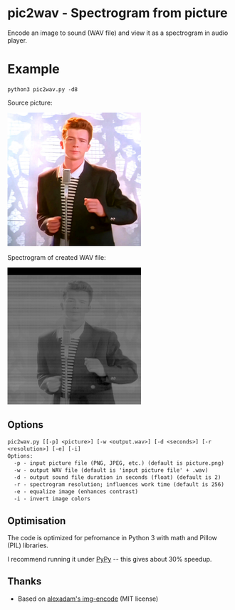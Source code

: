 # pic2wav - Spectrogram from picture
Encode an image to sound (WAV file) and view it as a spectrogram in audio player.

# Example
`python3 pic2wav.py -d8`

Source picture:

<img src="picture.png" alt="drawing" width="300"/>

Spectrogram of created WAV file:

<img src="picture.png.wav.spectrogram.png" alt="drawing" width="300"/>

## Options
    pic2wav.py [[-p] <picture>] [-w <output.wav>] [-d <seconds>] [-r <resolution>] [-e] [-i]
    Options:
      -p - input picture file (PNG, JPEG, etc.) (default is picture.png)
      -w - output WAV file (default is 'input picture file' + .wav)
      -d - output sound file duration in seconds (float) (default is 2)
      -r - spectrogram resolution; influences work time (default is 256)
      -e - equalize image (enhances contrast)
      -i - invert image colors

## Optimisation
The code is optimized for pefromance in Python 3 with math and Pillow (PIL) libraries.

I recommend running it under [PyPy](https://www.pypy.org/) -- this gives about 30% speedup.

## Thanks
* Based on [alexadam's img-encode](https://github.com/alexadam/img-encode/tree/master/v1-python) (MIT license)
